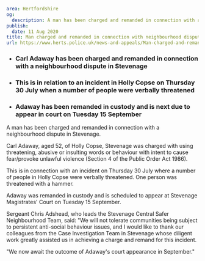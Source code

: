 ```yaml
area: Hertfordshire
og:
  description: A man has been charged and remanded in connection with a neighbourhood dispute in Stevenage.
publish:
  date: 11 Aug 2020
title: Man charged and remanded in connection with neighbourhood dispute - Stevenage
url: https://www.herts.police.uk/news-and-appeals/Man-charged-and-remanded-in-connection-with-neighbourhood-dispute-stevenage-0488
```

* ### Carl Adaway has been charged and remanded in connection with a neighbourhood dispute in Stevenage

 * ### This is in relation to an incident in Holly Copse on Thursday 30 July when a number of people were verbally threatened

 * ### Adaway has been remanded in custody and is next due to appear in court on Tuesday 15 September

A man has been charged and remanded in connection with a neighbourhood dispute in Stevenage.

Carl Adaway, aged 52, of Holly Copse, Stevenage was charged with using threatening, abusive or insulting words or behaviour with intent to cause fear/provoke unlawful violence (Section 4 of the Public Order Act 1986).

This is in connection with an incident on Thursday 30 July where a number of people in Holly Copse were verbally threatened. One person was threatened with a hammer.

Adaway was remanded in custody and is scheduled to appear at Stevenage Magistrates' Court on Tuesday 15 September.

Sergeant Chris Adshead, who leads the Stevenage Central Safer Neighbourhood Team, said: "We will not tolerate communities being subject to persistent anti-social behaviour issues, and I would like to thank our colleagues from the Case Investigation Team in Stevenage whose diligent work greatly assisted us in achieving a charge and remand for this incident.

"We now await the outcome of Adaway's court appearance in September."
